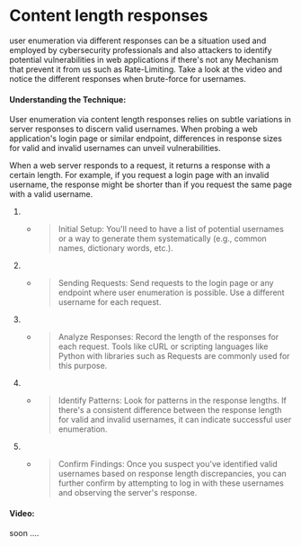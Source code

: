 # Content length responses
user enumeration via different responses can be a situation used and employed by cybersecurity professionals and also attackers to identify potential vulnerabilities in web applications if there's not any Mechanism that prevent it from us such as Rate-Limiting.
Take a look at the video and notice the different responses when brute-force for usernames.

#### Understanding the Technique:
User enumeration via content length responses relies on subtle variations in server responses to discern valid usernames. When probing a web application's login page or similar endpoint, differences in response sizes for valid and invalid usernames can unveil vulnerabilities.

When a web server responds to a request, it returns a response with a certain length. For example, if you request a login page with an invalid username, the response might be shorter than if you request the same page with a valid username.
1. - > Initial Setup: You'll need to have a list of potential usernames or a way to generate them systematically (e.g., common names, dictionary words, etc.).
2. - > Sending Requests: Send requests to the login page or any endpoint where user enumeration is possible. Use a different username for each request.
3. - > Analyze Responses: Record the length of the responses for each request. Tools like cURL or scripting languages like Python with libraries such as Requests are commonly used for this purpose.
4. - > Identify Patterns: Look for patterns in the response lengths. If there's a consistent difference between the response length for valid and invalid usernames, it can indicate successful user enumeration.
5. - > Confirm Findings: Once you suspect you've identified valid usernames based on response length discrepancies, you can further confirm by attempting to log in with these usernames and observing the server's response.

#### Video:
soon ....
